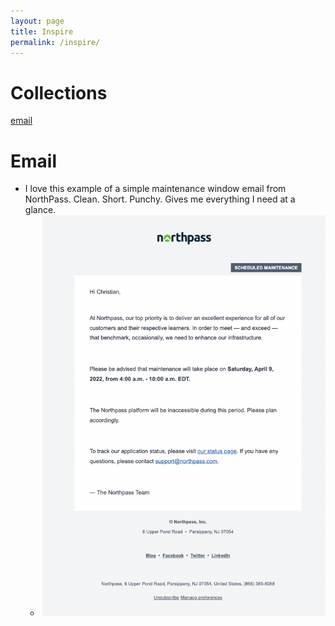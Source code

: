 ```yaml
---
layout: page
title: Inspire
permalink: /inspire/
---
```


# Collections

[email](#email)

# Email

* I love this example of a simple maintenance window email from NorthPass. Clean. Short. Punchy. Gives me everything I need at a glance.
  * ![NorthPass scheduled maintenance email](/assets/images/inspire/northpass_scheduled_maint_email.png)
